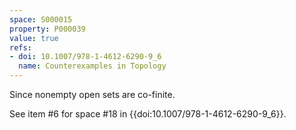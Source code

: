 ```yaml
---
space: S000015
property: P000039
value: true
refs:
- doi: 10.1007/978-1-4612-6290-9_6
  name: Counterexamples in Topology
---
```


Since nonempty open sets are co-finite.

See item #6 for space #18 in {{doi:10.1007/978-1-4612-6290-9_6}}.
